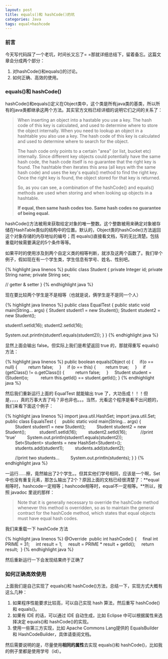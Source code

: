 ```yaml
---
layout: post
title: equals()和 hashCode()的坑
categories: Java
tags: equal+hashcode
---
```


### 前言

今天写代码踩了一个老坑，时间长又忘了= =那就详细总结下，留着备忘。这篇文章会分成两个部分：

1. 对hashCode()和equals()的讨论。
2. 如何正确、高效的使用。 

### equals()和 hashCode()

hashCode()和equals()定义在Object类中，这个类是所有java类的基类，所以所有的java类都继承这两个方法。其实官方文档已经详细的说明它们之间的关系了：

> When inserting an object into a hastable you use a key. The hash code of this key is calculated, and used to determine where to store the object internally. When you need to lookup an object in a hashtable you also use a key. The hash code of this key is calculated and used to determine where to search for the object.
> 
> The hash code only points to a certain "area" (or list, bucket etc) internally. Since different key objects could potentially have the same hash code, the hash code itself is no guarantee that the right key is found. The hashtable then iterates this area (all keys with the same hash code) and uses the key's equals() method to find the right key. Once the right key is found, the object stored for that key is returned.
> 
> So, as you can see, a combination of the hashCode() and equals() methods are used when storing and when looking up objects in a hashtable.
> 
> **If equal, then same hash codes too. Same hash codes no guarantee of being equal.**


hashCode()方法被用来获取给定对象的唯一整数。这个整数被用来确定对象被存储在HashTable类似的结构中的位置。默认的，Object类的hashCode()方法返回这个对象存储的内存地址的编号；而 equals()直接看文档，写的无比清楚。包括重载时候需要满足的5个条件等等。

如果平时的使用涉及到两个自定义类的相等判断，就涉及这两个函数了。我们举个例子，假如现在有一个学生类，学生信息有学号、姓名、性别吧。

{% highlight java linenos %}
public class Student {
private Integer id;
private String name;
private String sex;

// getter & setter
}
{% endhighlight java %}

现在要比较两个学生是不是相等（也就是说，俩学生是不是同一个人）

{% highlight java linenos %}
public class EqualTest {
public static void main(String… args) {
Student student1 = new Student();
Student student2 = new Student();

student1.setId(16);
student2.setId(16);

System.out.println(student1.equals(student2));
}
}
{% endhighlight java %}

显然上面会输出 false。但实际上我们是希望返回 true 的，那就得重写 equals()方法：

{% highlight java linenos %}
public boolean equals(Object o) {
    if(o == null) {
        return false;
    }
    if (o == this) {
       return true;
    }
    if (getClass() != o.getClass()) {
        return false;
    }
    Student student = (Student)o;
        
return this.getId() == student.getId();
}
{% endhighlight java %}

然后我们重新运行上面的 EqualTest 就能输出 true 了，大功告成！！！但是，，，，真的万事大吉了吗？非也非也。。。当然，光看这个程序是看不出问题的，我们来看下面这个例子：

{% highlight java linenos %}
import java.util.HashSet;
import java.util.Set;
 
public class EqualsTest {
    public static void main(String… args) {
        Student student1 = new Student();
        Student student2 = new Student();
 
        student1.setId(16);
        student2.setId(16);
 
        //print 'true'
        System.out.println(student1.equals(student2));
 
        Set\<Student\> students = new HashSet\<Student\>();
        students.add(student1);
        students.add(student2);

        //print two students…
        System.out.println(students);
}
}
{% endhighlight java %}

一运行……擦，竟然输出了2个学生。。但其实他们学号相同，应该是一个啊，Set中也没有重复元素，那怎么输出了2个？原因上面的文档已经很清楚了：**equal相等时，hashcode一定相等；hashcode相等时，equal不一定相等。**所以，按照 javadoc 里说的那样：

> Note that it is generally necessary to override the hashCode method whenever this method is overridden, so as to maintain the general contract for the hashCode method, which states that equal objects must have equal hash codes.

我们来重载一下 hashCode 方法

{% highlight java linenos %}
@Override
 public int hashCode() {
    final int PRIME = 31;
    int result = 1;
    result = PRIME \* result + getId();
    return result;
 }
{% endhighlight java %}

然后重新运行一下会发现结果终于正确了

### 如何正确高效使用

上面我们是自己实现了 equals()和 hashCode()方法，总结一下，实现方式大概有这么几种：

1. 如果程序性能要求比较高，可以自己实现 hash 算法，然后重写 hashCode()和 equals()。
2. 如果有 IDE 的话，可以通过 IDE 自动生成，比如 Eclipse 中可以根据属性来选择决定 equals()和 hashCode()的实现。
3. 使用一些第三方实现，比如 Apache Commons Lang提供的 EqualsBuilder 和 HashCodeBuilder，具体请查阅文档。

然后需要说明的是，尽量使用**相同的属性**去实现 equals()和 hashCode()，比如我的例子里都是使用学号（id）。
